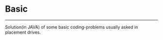 # Basic
----------------------------------------------
Solution(in JAVA) of some basic coding-problems usually asked in placement drives.
